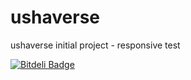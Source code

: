 ushaverse
=========

ushaverse initial project - responsive test


[![Bitdeli Badge](https://d2weczhvl823v0.cloudfront.net/auremoser/ushaverse/trend.png)](https://bitdeli.com/free "Bitdeli Badge")

